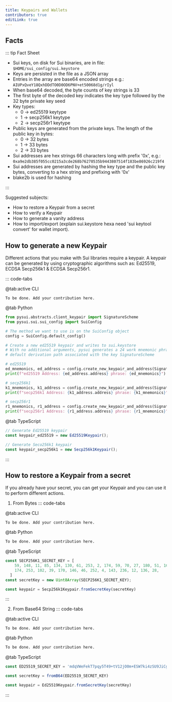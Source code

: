 ```yaml
---
title: Keypairs and Wallets
contributors: true
editLink: true
---
```


## Facts

::: tip Fact Sheet

- Sui keys, on disk for Sui binaries, are in file: `$HOME/sui_config/sui.keystore `
- Keys are persisted in the file as a JSON array
- Entries in the array are base64 encoded strings e.g.: `AIUPxQveY18QxhDDdTO0D0OD6PNV+et50068d1g/rIyl`
- When base64 decoded, the byte counts of key strings is 33
- The first byte of the decoded key indicates the key type followed by the 32 byte private key seed
- Key types:
  - 0 -> ed25519 keytype
  - 1 -> secp256k1 keytype
  - 2 -> secp256r1 keytype
- Public keys are generated from the private keys. The length of the public key in bytes:
  - 0 -> 32 bytes
  - 1 -> 33 bytes
  - 2 -> 33 bytes
- Sui addresses are hex strings 66 characters long with prefix '0x', e.g.: `0xa9e2db385f055cc0215a3cde268b76270535b9443807514f183be86926c219f4`
- Sui addresses are generated by hashing the key type and the public key bytes, converting to a hex string
  and prefixing with '0x'
- blake2b is used for hashing

:::

Suggested subjects:

- How to restore a Keypair from a secret
- How to verify a Keypair
- How to generate a vanity address
- How to import/export (explain sui.keystore hexa need 'sui keytool convert' for wallet import).

## How to generate a new Keypair

Different actions that you make with Sui libraries require a keypair. A keypair can be generated by using cryptographic algorithms such as: Ed25519, ECDSA Secp256k1 & ECDSA Secp256r1.

::: code-tabs

@tab:active CLI

```shell
To be done. Add your contribution here.
```


@tab Python

```python
from pysui.abstracts.client_keypair import SignatureScheme
from pysui.sui.sui_config import SuiConfig

# The method we want to use is on the SuiConfig object
config = SuiConfig.default_config()

# Create a new ed25519 keypair and writes to sui.keystore
# With no additional arguments, pysui generates a 24 work mnemonic phrase and
# default derivation path associated with the key SignatureScheme

# ed25519
ed_mnemonics, ed_address = config.create_new_keypair_and_address(SignatureScheme.ED25519)
print(f"ed25519 Address: {ed_address.address} phrase: {ed_mnemonics}")

# secp256k1
k1_mnemonics, k1_address = config.create_new_keypair_and_address(SignatureScheme.SECP256K1)
print(f"secp256k1 Address: {k1_address.address} phrase: {k1_mnemonics}")

# secp256r1
r1_mnemonics, r1_address = config.create_new_keypair_and_address(SignatureScheme.SECP256R1)
print(f"secp256r1 Address: {r1_address.address} phrase: {r1_mnemonics}")

```

@tab TypeScript

```ts
// Generate Ed25519 keypair
const keypair_ed25519 = new Ed25519Keypair();

// Generate Seco256k1 keypair
const keypair_secp256k1 = new Secp256k1Keypair();
```

:::

## How to restore a Keypair from a secret

If you already have your secret, you can get your Keypair and you can use it to perform different actions.

1. From Bytes
::: code-tabs

@tab:active CLI

```shell
To be done. Add your contribution here.
```


@tab Python

```python
To be done. Add your contribution here.
```

@tab TypeScript

```ts
const SECP256K1_SECRET_KEY = [
    59, 148, 11, 85, 134, 130, 61, 253, 2, 174, 59, 70, 27, 180, 51, 107, 94, 203,
    174, 253, 102, 39, 170, 146, 46, 252, 4, 143, 236, 12, 136, 28,
  ]
const secretKey = new Uint8Array(SECP256K1_SECRET_KEY);

const keypair = Secp256k1Keypair.fromSecretKey(secretKey)
```



:::

2. From Base64 String
::: code-tabs

@tab:active CLI

```shell
To be done. Add your contribution here.
```


@tab Python

```python
To be done. Add your contribution here.
```

@tab TypeScript

```ts
const ED25519_SECRET_KEY = 'mdqVWeFekT7pqy5T49+tV12jO0m+ESW7ki4zSU9JiCg='

const secretKey = fromB64(ED25519_SECRET_KEY)

const keypair = Ed25519Keypair.fromSecretKey(secretKey)
```



:::

